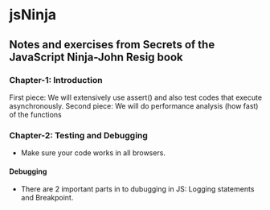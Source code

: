 # jsNinja
## Notes and exercises from Secrets of the JavaScript Ninja-John Resig book

### Chapter-1: Introduction

First piece: We will extensively use assert() and also test codes that execute asynchronously.
Second piece: We will do performance analysis (how fast) of the functions

### Chapter-2: Testing and Debugging

- Make sure your code works in all browsers.

#### Debugging

- There are 2 important parts in to dubugging in JS: Logging statements and Breakpoint.








